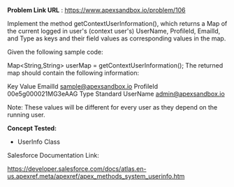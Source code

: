 **Problem Link URL** : https://www.apexsandbox.io/problem/106

Implement the method getContextUserInformation(), which returns a Map of the current logged in user's (context user's) UserName, ProfileId, EmailId, and Type as keys and their field values as corresponding values in the map. 

Given the following sample code:

Map<String,String> userMap = getContextUserInformation();
The returned map should contain the following information:

Key	Value
EmailId	sample@apexsandbox.io
ProfileId	00e5g000021MG3eAAG
Type	Standard
UserName	admin@apexsandbox.io

Note: These values will be different for every user as they depend on the running user.



**Concept Tested:**
- UserInfo Class


Salesforce Documentation Link:

https://developer.salesforce.com/docs/atlas.en-us.apexref.meta/apexref/apex_methods_system_userinfo.htm

